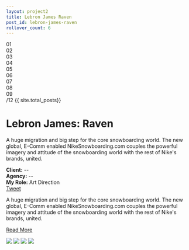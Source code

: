 ```yaml
---
layout: project2
title: Lebron James Raven
post_id: lebron-james-raven
rollover_count: 6
---
```


<div class="project-page">

<div class="project-details clearfix">

  <div class="project-index-wrapper">
    <div class="project-index">
      <div class="pi01">01</div>
      <div class="pi02">02</div>
      <div class="pi03">03</div>
      <div class="pi04">04</div>
      <div class="pi05">05</div>
      <div class="pi06">06</div>
      <div class="pi07">07</div>
      <div class="pi08">08</div>
      <div class="index">09</div>
    </div>
    <div class="project-total-count">
      /12 {{ site.total_posts}}
    </div>
  </div>

  <h1>Lebron James: Raven</h1>
  <p>A huge migration and big step for the core snowboarding world. The new global, E-Comm enabled NikeSnowboarding.com couples the powerful imagery and attitude of the snowboarding world with the rest of Nike's brands, united.</p>
  <div class="project-meta">
    <b>Client:</b> --<br/>
    <b>Agency:</b> --<br/>
    <b>My Role:</b> Art Direction<br/>
  </div>
  <div class="social-btns">
    <a href="https://twitter.com/share" class="twitter-share-button" data-via="Augusto_Paiva">Tweet</a>
<script>!function(d,s,id){var js,fjs=d.getElementsByTagName(s)[0];if(!d.getElementById(id)){js=d.createElement(s);js.id=id;js.src="//platform.twitter.com/widgets.js";fjs.parentNode.insertBefore(js,fjs);}}(document,"script","twitter-wjs");</script>
    <br/>
    <div class="fb-like" data-send="false" data-layout="button_count" data-width="450" data-show-faces="true"></div>
  </div>

  <p class="more">A huge migration and big step for the core snowboarding world. The new global, E-Comm enabled NikeSnowboarding.com couples the powerful imagery and attitude of the snowboarding world with the rest of Nike's brands, united.</p>

  <a class="read-more" href="#">Read More</a>
</div>

<img class="project-img" src="http://allart.biz/up/photos/album/B-C/Caravaggio/michelangelo_caravaggio_20_the_crowning_with_thorns_1607l.jpg" />
<img class="project-img" src="http://fc03.deviantart.net/fs45/f/2009/114/3/b/copy_from_caravaggio_by_mertyavasca.jpg" />
<img class="project-img" src="http://0.tqn.com/d/arthistory/1/0/v/6/1/07-Caravaggio-Martha-and-Mary-Magdalene-1598.jpg" />
<img class="project-img" src="http://0.tqn.com/d/arthistory/1/0/8/x/mmc_scuderie_quirinale_06.jpg" />

</div>